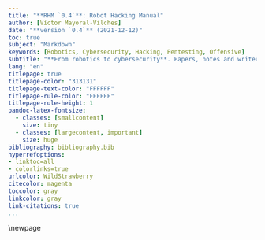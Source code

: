 ```yaml
---
title: "**RHM `0.4`**: Robot Hacking Manual"
author: [Víctor Mayoral-Vilches]
date: "**version `0.4`** (2021-12-12)"
toc: true
subject: "Markdown"
keywords: [Robotics, Cybersecurity, Hacking, Pentesting, Offensive]
subtitle: "**From robotics to cybersecurity**. Papers, notes and writeups from a journey into robot cybersecurity"
lang: "en"
titlepage: true
titlepage-color: "313131"
titlepage-text-color: "FFFFFF"
titlepage-rule-color: "FFFFFF"
titlepage-rule-height: 1
pandoc-latex-fontsize:
  - classes: [smallcontent]
    size: tiny
  - classes: [largecontent, important]
    size: huge
bibliography: bibliography.bib
hyperrefoptions:
- linktoc=all
- colorlinks=true
urlcolor: WildStrawberry
citecolor: magenta
toccolor: gray
linkcolor: gray
link-citations: true
...
```


<!-- here goes the index -->

\newpage

